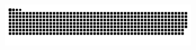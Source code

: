 <picture>
  <source media="(prefers-color-scheme: dark)" srcset="https://raw.githubusercontent.com/kevoyuan/kevoyuan/output/github-contribution-grid-snake-dark.svg">
  <source media="(prefers-color-scheme: light)" srcset="https://raw.githubusercontent.com/kevoyuan/kevoyuan/output/github-contribution-grid-snake.svg">
  <img alt="github contribution grid snake animation" src="https://raw.githubusercontent.com/kevoyuan/kevoyuan/output/github-contribution-grid-snake.svg">
</picture>